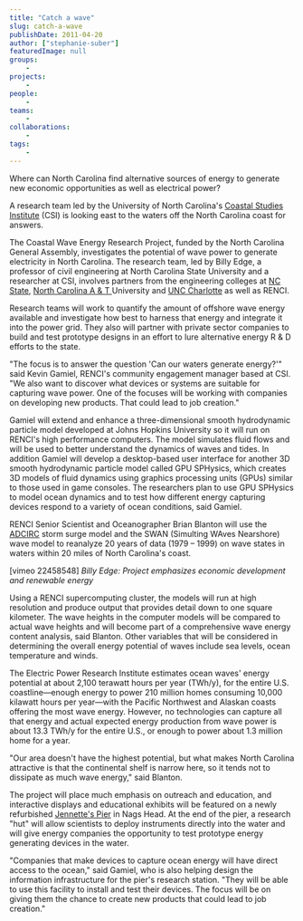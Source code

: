 ```yaml
---
title: "Catch a wave"
slug: catch-a-wave
publishDate: 2011-04-20
author: ["stephanie-suber"]
featuredImage: null
groups:
    - 
projects:
    - 
people:
    - 
teams: 
    - 
collaborations:
    - 
tags:
    -
---
```


Where can North Carolina find alternative sources of energy to generate new economic opportunities as well as electrical power?

A research team led by the University of North Carolina's <a href="http://csi.northcarolina.edu/" target="_blank" rel="noopener">Coastal Studies Institute</a> (CSI) is looking east to the waters off the North Carolina coast for answers.

The Coastal Wave Energy Research Project, funded by the North Carolina General Assembly, investigates the potential of wave power to generate electricity in North Carolina. The research team, led by Billy Edge, a professor of civil engineering at North Carolina State University and a researcher at CSI, involves partners from the engineering colleges at <a href="http://www.engr.ncsu.edu/" target="_blank" rel="noopener">NC State</a>, <a href="http://www.ncat.edu/" target="_blank" rel="noopener">North Carolina A &amp; T </a>University and <a href="http://coe.uncc.edu/" target="_blank" rel="noopener">UNC Charlotte</a> as well as RENCI.

Research teams will work to quantify the amount of offshore wave energy available and investigate how best to harness that energy and integrate it into the power grid. They also will partner with private sector companies to build and test prototype designs in an effort to lure alternative energy R &amp; D efforts to the state.

"The focus is to answer the question 'Can our waters generate energy?'" said Kevin Gamiel, RENCI's community engagement manager based at CSI. "We also want to discover what devices or systems are suitable for capturing wave power. One of the focuses will be working with companies on developing new products. That could lead to job creation."

Gamiel will extend and enhance a three-dimensional smooth hydrodynamic particle model developed at Johns Hopkins University so it will run on RENCI's high performance computers. The model simulates fluid flows and will be used to better understand the dynamics of waves and tides. In addition Gamiel will develop a desktop-based user interface for another 3D smooth hydrodynamic particle model called GPU SPHysics, which creates 3D models of fluid dynamics using graphics processing units (GPUs) similar to those used in game consoles. The researchers plan to use GPU SPHysics to model ocean dynamics and to test how different energy capturing devices respond to a variety of ocean conditions, said Gamiel.

RENCI Senior Scientist and Oceanographer Brian Blanton will use the <a href="http://www.adcirc.org/" target="_blank" rel="noopener">ADCIRC</a> storm surge model and the SWAN (Simulting WAves Nearshore) wave model to reanalyze 20 years of data (1979 – 1999) on wave states in waters within 20 miles of North Carolina's coast.

[vimeo 22458548]
<em>Billy Edge: Project emphasizes economic development and renewable energy</em>

Using a RENCI supercomputing cluster, the models will run at high resolution and produce output that provides detail down to one square kilometer. The wave heights in the computer models will be compared to actual wave heights and will become part of a comprehensive wave energy content analysis, said Blanton. Other variables that will be considered in determining the overall energy potential of waves include sea levels, ocean temperature and winds.

The Electric Power Research Institute estimates ocean waves' energy potential at about 2,100 terawatt hours per year (TWh/y), for the entire U.S. coastline—enough energy to power 210 million homes consuming 10,000 kilawatt hours per year—with the Pacific Northwest and Alaskan coasts offering the most wave energy. However, no technologies can capture all that energy and actual expected energy production from wave power is about 13.3 TWh/y for the entire U.S., or enough to power about 1.3 million home for a year.

"Our area doesn't have the highest potential, but what makes North Carolina attractive is that the continental shelf is narrow here, so it tends not to dissipate as much wave energy," said Blanton.

The project will place much emphasis on outreach and education, and interactive displays and educational exhibits will be featured on a newly refurbished <a href="http://www.jennettespier.net/">Jennette's Pier</a> in Nags Head. At the end of the pier, a research "hut" will allow scientists to deploy instruments directly into the water and will give energy companies the opportunity to test prototype energy generating devices in the water.

"Companies that make devices to capture ocean energy will have direct access to the ocean," said Gamiel, who is also helping design the information infrastructure for the pier's research station. "They will be able to use this facility to install and test their devices. The focus will be on giving them the chance to create new products that could lead to job creation."

<!-- old tags

["ADCIRC","CSI","Jennette's Pier","renewable energy","Wave Energy"]

-->
